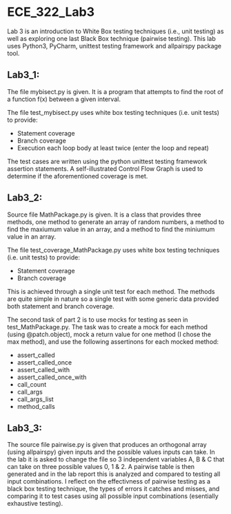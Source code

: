 # ECE_322_Lab3

Lab 3 is an introduction to White Box testing techniques (i.e., unit testing) as well as exploring one last Black Box technique (pairwise testing). This lab uses Python3, PyCharm, unittest testing framework and allpairspy package tool. 


## Lab3_1:

The file mybisect.py is given. It is a program that attempts to find the root of a function f(x) between a given interval. 

The file test_mybisect.py uses white box testing techniques (i.e. unit tests) to provide:
- Statement coverage
- Branch coverage
- Execution each loop body at least twice (enter the loop and repeat)

The test cases are written using the python unittest testing framework assertion statements. A self-illustrated Control
Flow Graph is used to determine if the aforementioned coverage is met. 



## Lab3_2:

Source file MathPackage.py is given. It is a class that provides three methods, one method to generate an array of random numbers, a method to find the maxiumum value in an array, and a method to find the miniumum value in an array.

The file test_coverage_MathPackage.py uses white box testing techniques (i.e. unit tests) to provide:
- Statement coverage
- Branch coverage

This is achieved through a single unit test for each method. The methods are quite simple in nature so a single test with some generic data provided both statement and branch coverage.

The second task of part 2 is to use mocks for testing as seen in test_MathPackage.py. The task was to create a mock for each method (using @patch.object), mock a return value for one method (I chose the max method), and use the following assertinons for each mocked method:

- assert_called
- assert_called_once
- assert_called_with
- assert_called_once_with
- call_count
- call_args
- call_args_list
- method_calls



## Lab3_3:

The source file pairwise.py is given that produces an orthogonal array (using allpairspy) given inputs and the possible values inputs can take. In the lab it is asked to change the file so 3 independent variables A, B & C that can take on three possible values 0, 1 & 2. A pairwise table is then generated and in the lab report this is analyzed and compared to testing all input combinations. I reflect on the effectivness of pairwise testing as a black box testing technique, the types of errors it catches and misses, and comparing it to test cases using all possible input combinations (esentially exhaustive testing).   
